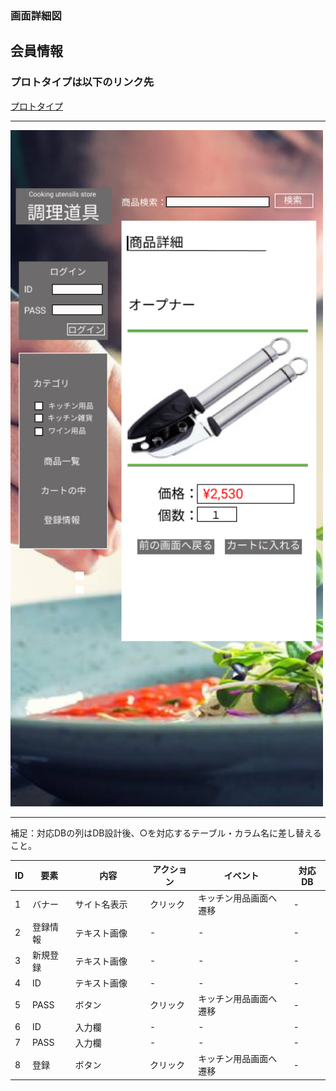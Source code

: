 ### 画面詳細図
## 会員情報
### プロトタイプは以下のリンク先
[プロトタイプ](https://www.figma.com/file/Bbyoi3oY44HApNDN9uLFlB/cook?node-id=1%3A3)
*****
<img src="../img/オープナー.png" width="500">

*****
補足：対応DBの列はDB設計後、○を対応するテーブル・カラム名に差し替えること。

| ID | 要素 | 内容 | アクション | イベント | 対応DB |
|----|------|-----|------------|---------|-------|
|1   |バナー   |サイト名表示|クリック|キッチン用品画面へ遷移|-      |
|2   |登録情報  |テキスト画像|-    |-        |-      |
|3   |新規登録       |テキスト画像　　|-    |-        |-      |
|4   |ID       |テキスト画像　　|-    |-        |-      |
|5   |PASS     |ボタン|クリック|キッチン用品画面へ遷移|-      |
|6   |ID       |入力欄    |-    |-        |-      |
|7   |PASS 　  |入力欄　　 |-    |-        |-      |
|8   |登録　　  |ボタン　　　|クリック|キッチン用品画面へ遷移|-      |

